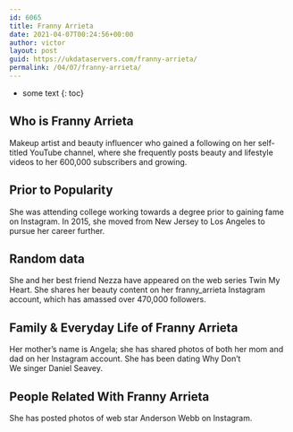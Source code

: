 ```yaml
---
id: 6065
title: Franny Arrieta
date: 2021-04-07T00:24:56+00:00
author: victor
layout: post
guid: https://ukdataservers.com/franny-arrieta/
permalink: /04/07/franny-arrieta/
---
```


* some text
{: toc}


## Who is Franny Arrieta



Makeup artist and beauty influencer who gained a following on her self-titled YouTube channel, where she frequently posts beauty and lifestyle videos to her 600,000 subscribers and growing.  

                
                
                
## Prior to Popularity



She was attending college working towards a degree prior to gaining fame on Instagram. In 2015, she moved from New Jersey to Los Angeles to pursue her career further.

                
                
                
## Random data



She and her best friend Nezza have appeared on the web series Twin My Heart. She shares her beauty content on her franny_arrieta Instagram account, which has amassed over 470,000 followers. 

                
                
                
## Family & Everyday Life of Franny Arrieta



Her mother&#8217;s name is Angela; she has shared photos of both her mom and dad on her Instagram account. She has been dating Why Don&#8217;t We singer Daniel Seavey.

                
                
                
## People Related With Franny Arrieta



She has posted photos of web star Anderson Webb on Instagram.

                
              
            
          
          
          